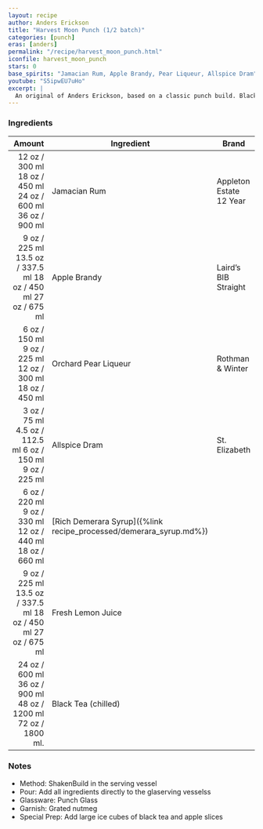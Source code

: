 ```yaml
---
layout: recipe
author: Anders Erickson
title: "Harvest Moon Punch (1/2 batch)"
categories: [punch]
eras: [anders]
permalink: "/recipe/harvest_moon_punch.html"
iconfile: harvest_moon_punch
stars: 0
base_spirits: "Jamacian Rum, Apple Brandy, Pear Liqueur, Allspice Dram"
youtube: "S5ipwEU7uHo"
excerpt: |
  An original of Anders Erickson, based on a classic punch build. Black tea adds volume, and cuts down on the alcohol content.
---
```


### Ingredients

| Amount | Ingredient                                               | Brand                   |
| -----: | -------------------------------------------------------- | ----------------------- |
|  <span class="onex active">12 oz / 300 ml</span> <span class="onehalfx">18 oz / 450 ml</span> <span class="twox">24 oz / 600 ml</span> <span class="threex">36 oz / 900 ml</span> | Jamacian Rum                                             | Appleton Estate 12 Year |
|   <span class="onex active">9 oz / 225 ml</span> <span class="onehalfx">13.5 oz / 337.5 ml</span> <span class="twox">18 oz / 450 ml</span> <span class="threex">27 oz / 675 ml</span> | Apple Brandy                                             | Laird’s BIB Straight    |
|   <span class="onex active">6 oz / 150 ml</span> <span class="onehalfx">9 oz / 225 ml</span> <span class="twox">12 oz / 300 ml</span> <span class="threex">18 oz / 450 ml</span> | Orchard Pear Liqueur                                     | Rothman & Winter        |
|   <span class="onex active">3 oz / 75 ml</span> <span class="onehalfx">4.5 oz / 112.5 ml</span> <span class="twox">6 oz / 150 ml</span> <span class="threex">9 oz / 225 ml</span> | Allspice Dram                                            | St. Elizabeth           |
|   <span class="onex active">6 oz / 220 ml</span> <span class="onehalfx">9 oz / 330 ml</span> <span class="twox">12 oz / 440 ml</span> <span class="threex">18 oz / 660 ml</span> | [Rich Demerara Syrup]({%link recipe_processed/demerara_syrup.md%}) |                         |
|   <span class="onex active">9 oz / 225 ml</span> <span class="onehalfx">13.5 oz / 337.5 ml</span> <span class="twox">18 oz / 450 ml</span> <span class="threex">27 oz / 675 ml</span> | Fresh Lemon Juice                                        |                         |
| <span class="onex active">24 oz / 600 ml</span> <span class="onehalfx">36 oz / 900 ml</span> <span class="twox">48 oz / 1200 ml</span> <span class="threex">72 oz / 1800 ml</span>. | Black Tea (chilled)                                      |                         |

### Notes

- Method: ShakenBuild in the serving vessel
- Pour: Add all ingredients directly to the glaserving vesselss
- Glassware: Punch Glass
- Garnish: Grated nutmeg
- Special Prep: Add large ice cubes of black tea and apple slices
